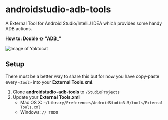 # androidstudio-adb-tools

A External Tool for Android Studio/IntelliJ IDEA which provides some handy ADB actions.

**How to: Double ⇧ "ADB_"**

![Image of Yaktocat](https://octodex.github.com/images/yaktocat.png)

## Setup

There must be a better way to share this but for now you have copy-paste every `<tool>` into your **External Tools.xml**.

1. Clone **androidstudio-adb-tools** to `/StudioProjects`
2. Update your **External Tools.xml**
    - Mac OS X: `~/Library/Preferences/AndroidStudio3.5/tools/External Tools.xml`
    - Windows: `// TODO`

